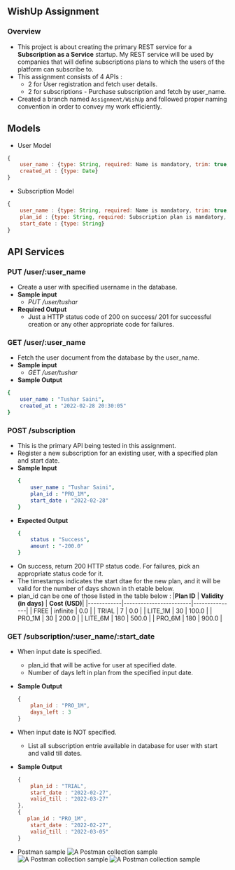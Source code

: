 ## WishUp Assignment
### Overview
- This project is about creating the primary REST service for a **Subscription as a Service** startup. My REST service will be used by companies that will define subscriptions plans to which the users of the platform can subscribe to.
- This assignment consists of 4 APIs :
  - 2 for User registration and fetch user details.
  - 2 for subscriptions - Purchase subscription and fetch by user_name.
- Created a branch named `Assignment/WishUp` and followed proper naming convention in order to convey my work efficiently.
## Models
- User Model
```JavaScript
{
    user_name : {type: String, required: Name is mandatory, trim: true, unique: true},
    created_at : {type: Date}
}
```
- Subscription Model
```JavaScript
{
    user_name : {type: String, required: Name is mandatory, trim: true, unique: true},
    plan_id : {type: String, required: Subscription plan is mandatory, trim: true},
    start_date : {type: String}
}
```
## API Services
### PUT /user/:user_name
- Create a user with specified username in the database.
- **Sample input**
  - _PUT /user/tushar_
- **Required Output**
  - Just a HTTP status code of 200 on success/ 201 for successful creation or any other appropriate code for failures.
### GET /user/:user_name
- Fetch the user document from the database by the user_name.
- **Sample input**
  - _GET /user/tushar_
- **Sample Output**
```yaml
{
    user_name : "Tushar Saini",
    created_at : "2022-02-28 20:30:05"
}
```
### POST /subscription
- This is the primary API being tested in this assignment.
- Register a new subscription for an existing user, with a specified plan and start date.
- **Sample Input**
    ```yaml
    {
        user_name : "Tushar Saini",
        plan_id : "PRO_1M",
        start_date : "2022-02-28"
    }
    ```
- **Expected Output**
    ```yaml
    {
        status : "Success",
        amount : "-200.0"
    }
    ```
- On success, return 200 HTTP status code. For failures, pick an appropriate status code for it.
- The timestamps indicates the start dtae for the new plan, and it will be valid for the number of days shown in th etable below.
- plan_id can be one of those listed in the table below : 
|**Plan ID** | **Validity (in days)** | **Cost (USD)**|
|------------|------------------------|---------------|
|   FREE     |      infinite          |    0.0        |
|   TRIAL    |         7              |    0.0        |
|  LITE_1M   |        30              |  100.0        |
|  PRO_1M    |        30              |  200.0        |
|  LITE_6M   |       180              |  500.0        |
|  PRO_6M    |       180              |  900.0        |
### GET /subscription/:user_name/:start_date
- When input date is specified.
    - plan_id that will be active for user at specified date.
    - Number of days left in plan from the specified input date.
- __Sample Output__
    ```JavaScript
    {
        plan_id : "PRO_1M",
        days_left : 3
    }
    ```
- When input date is NOT specified.
    - List all subscription entrie available in database for user with start and valid till dates.
- __Sample Output__
    ```JavaScript
    {
        plan_id : "TRIAL",
        start_date : "2022-02-27",
        valid_till : "2022-03-27"
    },
    {
       plan_id : "PRO_1M",
        start_date : "2022-02-27",
        valid_till : "2022-03-05"
    }
    ```



 - Postman sample
 ![A Postman collection sample](assets/PostmanSample1.JPG)
 ![A Postman collection sample](assets/PostmanSample2.JPG)
 ![A Postman collection sample](assets/PostmanSample3.JPG)
 